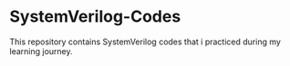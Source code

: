 # SystemVerilog-Codes
This repository contains SystemVerilog codes that i practiced during my learning journey.
